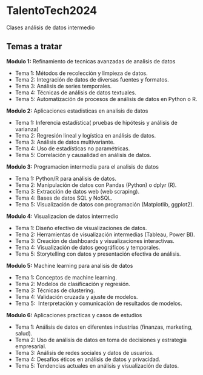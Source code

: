 # TalentoTech2024
Clases análisis de datos intermedio

## Temas a tratar

**Modulo 1:** Refinamiento de tecnicas avanzadas de analisis de datos	
	
- Tema 1:	Métodos de recolección y limpieza de datos.
- Tema 2:	Integración de datos de diversas fuentes y formatos.
- Tema 3:	Análisis de series temporales.
- Tema 4:	Técnicas de análisis de datos textuales.
- Tema 5:	Automatización de procesos de análisis de datos en Python o R.
	
**Modulo 2:** Aplicaciones estadisticas en analisis de datos	
	
- Tema 1:	Inferencia estadística( pruebas de hipótesis y análisis de varianza)
- Tema 2:	Regresión lineal y logística en análisis de datos.
- Tema 3:	Análisis de datos multivariante.
- Tema 4:	Uso de estadísticas no paramétricas.
- Tema 5:	Correlación y causalidad en análisis de datos.
	
**Modulo 3:** Programacion intermedia para el analisis de datos 	
	
- Tema 1:	Python/R para análisis de datos.
- Tema 2:	Manipulación de datos con Pandas (Python) o dplyr (R).
- Tema 3:	Extracción de datos web (web scraping).
- Tema 4:	Bases de datos SQL y NoSQL.
- Tema 5:	Visualización de datos con programación (Matplotlib, ggplot2).
	
**Modulo 4:** Visualizacion de datos intermedio	
	
- Tema 1:	Diseño efectivo de visualizaciones de datos.
- Tema 2:	Herramientas de visualización intermedias (Tableau, Power BI).
- Tema 3:	Creación de dashboards y visualizaciones interactivas.
- Tema 4:	Visualización de datos geográficos y temporales.
- Tema 5:	Storytelling con datos y presentación efectiva de análisis.
	
**Modulo 5:** Machine learning para analisis de datos	
	
- Tema 1:	Conceptos de machine learning.
- Tema 2:	Modelos de clasificación y regresión.
- Tema 3:	Técnicas de clustering.
- Tema 4:	Validación cruzada y ajuste de modelos.
- Tema 5:	 Interpretación y comunicación de resultados de modelos.
	
**Modulo 6:** Aplicaciones practicas y casos de estudios	
	
- Tema 1:	Análisis de datos en diferentes industrias (finanzas, marketing, salud).
- Tema 2:	Uso de análisis de datos en toma de decisiones y estrategia empresarial.
- Tema 3:	Análisis de redes sociales y datos de usuarios.
- Tema 4:	Desafíos éticos en análisis de datos y privacidad.
- Tema 5:	Tendencias actuales en análisis y visualización de datos.
